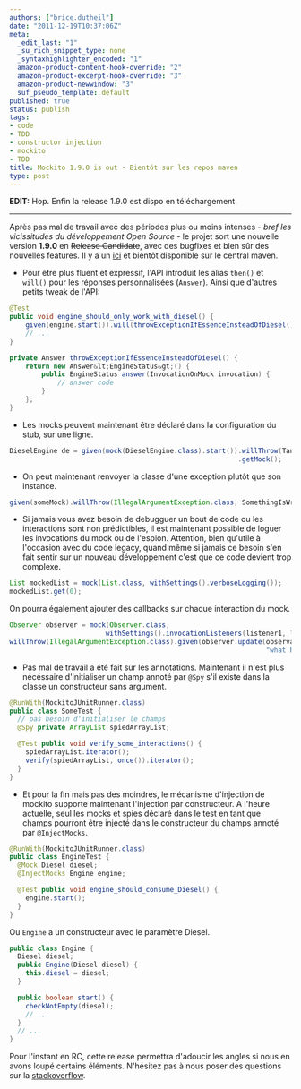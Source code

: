 ```yaml
---
authors: ["brice.dutheil"]
date: "2011-12-19T10:37:06Z"
meta:
  _edit_last: "1"
  _su_rich_snippet_type: none
  _syntaxhighlighter_encoded: "1"
  amazon-product-content-hook-override: "2"
  amazon-product-excerpt-hook-override: "3"
  amazon-product-newwindow: "3"
  suf_pseudo_template: default
published: true
status: publish
tags:
- code
- TDD
- constructor injection
- mockito
- TDD
title: Mockito 1.9.0 is out - Bientôt sur les repos maven
type: post
---
```

**EDIT:** Hop. Enfin la release 1.9.0 est dispo en téléchargement.

----------------------------------------------------------

Après pas mal de travail avec des périodes plus ou moins intenses - *bref les vicissitudes du développement Open Source* - le projet sort une nouvelle version **1.9.0** en ~~Release Candidate~~, avec des bugfixes et bien sûr des nouvelles features. Il y a un [ici](http://code.google.com/p/mockito/downloads/detail?name=mockito-1.9.0.zip) et bientôt disponible sur le central maven.

* Pour être plus fluent et expressif, l'API introduit les alias `then()` et `will()` pour les réponses personnalisées (`Answer`). Ainsi que d'autres petits tweak de l'API:

```java
@Test
public void engine_should_only_work_with_diesel() {
    given(engine.start()).will(throwExceptionIfEssenceInsteadOfDiesel());
    // ...
}

private Answer throwExceptionIfEssenceInsteadOfDiesel() {
    return new Answer&lt;EngineStatus&gt;() {
        public EngineStatus answer(InvocationOnMock invocation) {
            // answer code
        }
    };
}
```

* Les mocks peuvent maintenant être déclaré dans la configuration du stub, sur une ligne.

```java
DieselEngine de = given(mock(DieselEngine.class).start()).willThrow(TankIsEmpty.class)
                                                         .getMock();
```

* On peut maintenant renvoyer la classe d'une exception plutôt que son instance.

```java
given(someMock).willThrow(IllegalArgumentException.class, SomethingIsWrongException.class);
```

* Si jamais vous avez besoin de debugguer un bout de code ou les interactions sont non prédictibles, il est maintenant possible de loguer les invocations du mock ou de l'espion. Attention, bien qu'utile à l'occasion avec du code legacy, quand même si jamais ce besoin s'en fait sentir sur un nouveau développement c'est que ce code devient trop complexe.

```java
List mockedList = mock(List.class, withSettings().verboseLogging());
mockedList.get(0);
```

On pourra également ajouter des callbacks sur chaque interaction du mock.

```java
Observer observer = mock(Observer.class,
                        withSettings().invocationListeners(listener1, listener2));
willThrow(IllegalArgumentException.class).given(observer.update(observable,
                                                                "what has changed"));
```

* Pas mal de travail a été fait sur les annotations. Maintenant il n'est plus nécéssaire d'initialiser un champ annoté par `@Spy` s'il existe dans la classe un constructeur sans argument.

```java
@RunWith(MockitoJUnitRunner.class)
public class SomeTest {
  // pas besoin d'initialiser le champs
  @Spy private ArrayList spiedArrayList;

  @Test public void verify_some_interactions() {
    spiedArrayList.iterator();
    verify(spiedArrayList, once()).iterator();
  }
}
```

* Et pour la fin mais pas des moindres, le mécanisme d'injection de mockito supporte maintenant l'injection par constructeur. A l'heure actuelle, seul les mocks et spies déclaré dans le test en tant que champs pourront être injecté dans le constructeur du champs annoté par `@InjectMocks`.

```java
@RunWith(MockitoJUnitRunner.class)
public class EngineTest {
  @Mock Diesel diesel;
  @InjectMocks Engine engine;

  @Test public void engine_should_consume_Diesel() {
    engine.start();
  }
}
```

Ou `Engine` a un constructeur avec le paramètre Diesel.

```java
public class Engine {
  Diesel diesel;
  public Engine(Diesel diesel) {
    this.diesel = diesel;
  }

  public boolean start() {
    checkNotEmpty(diesel);
    // ...
  }
  // ...
}
```

Pour l'instant en RC, cette release permettra d'adoucir les angles si nous en avons loupé certains éléments. N'hésitez pas à nous poser des questions sur la [stackoverflow](https://stackoverflow.com/questions/tagged/mockito).
